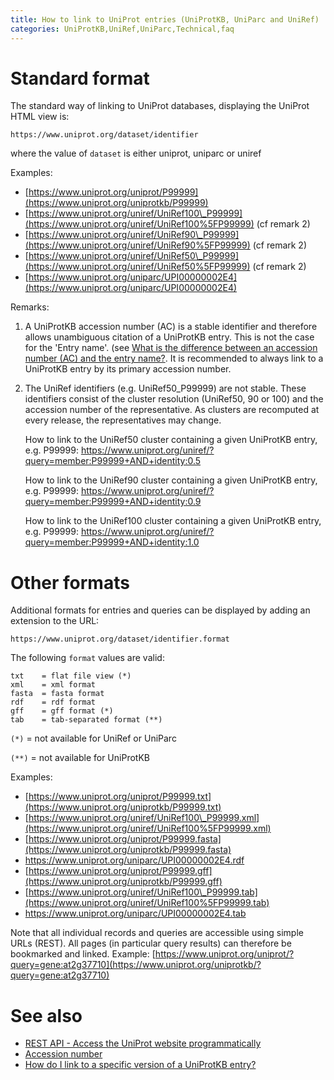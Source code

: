 ```yaml
---
title: How to link to UniProt entries (UniProtKB, UniParc and UniRef)
categories: UniProtKB,UniRef,UniParc,Technical,faq
---
```


# Standard format

The standard way of linking to UniProt databases, displaying the UniProt HTML view is:

`https://www.uniprot.org/dataset/identifier`

where the value of `dataset` is either uniprot, uniparc or uniref

Examples:

-   [https://www.uniprot.org/uniprot/P99999](https://www.uniprot.org/uniprotkb/P99999)
-   [https://www.uniprot.org/uniref/UniRef100\_P99999](https://www.uniprot.org/uniref/UniRef100%5FP99999) (cf remark 2)
-   [https://www.uniprot.org/uniref/UniRef90\_P99999](https://www.uniprot.org/uniref/UniRef90%5FP99999) (cf remark 2)
-   [https://www.uniprot.org/uniref/UniRef50\_P99999](https://www.uniprot.org/uniref/UniRef50%5FP99999) (cf remark 2)
-   [https://www.uniprot.org/uniparc/UPI00000002E4](https://www.uniprot.org/uniparc/UPI00000002E4)

Remarks:

1.  A UniProtKB accession number (AC) is a stable identifier and therefore allows unambiguous citation of a UniProtKB entry. This is not the case for the 'Entry name'. (see [What is the difference between an accession number (AC) and the entry name?](https://www.uniprot.org/help/difference%5Faccession%5Fentryname). It is recommended to always link to a UniProtKB entry by its primary accession number.
2.  The UniRef identifiers (e.g. UniRef50\_P99999) are not stable. These identifiers consist of the cluster resolution (UniRef50, 90 or 100) and the accession number of the representative. As clusters are recomputed at every release, the representatives may change.  
      
    How to link to the UniRef50 cluster containing a given UniProtKB entry, e.g. P99999: <https://www.uniprot.org/uniref/?query=member:P99999+AND+identity:0.5>  
      
    How to link to the UniRef90 cluster containing a given UniProtKB entry, e.g. P99999: <https://www.uniprot.org/uniref/?query=member:P99999+AND+identity:0.9>  
      
    How to link to the UniRef100 cluster containing a given UniProtKB entry, e.g. P99999: <https://www.uniprot.org/uniref/?query=member:P99999+AND+identity:1.0>

# Other formats

Additional formats for entries and queries can be displayed by adding an extension to the URL:

`https://www.uniprot.org/dataset/identifier.format`

The following `format` values are valid:

    txt    = flat file view (*)
    xml    = xml format
    fasta  = fasta format
    rdf    = rdf format
    gff    = gff format (*)
    tab    = tab-separated format (**)

`(*)` = not available for UniRef or UniParc

`(**)` = not available for UniProtKB

Examples:

-   [https://www.uniprot.org/uniprot/P99999.txt](https://www.uniprot.org/uniprotkb/P99999.txt)
-   [https://www.uniprot.org/uniref/UniRef100\_P99999.xml](https://www.uniprot.org/uniref/UniRef100%5FP99999.xml)
-   [https://www.uniprot.org/uniprot/P99999.fasta](https://www.uniprot.org/uniprotkb/P99999.fasta)
-   <https://www.uniprot.org/uniparc/UPI00000002E4.rdf>
-   [https://www.uniprot.org/uniprot/P99999.gff](https://www.uniprot.org/uniprotkb/P99999.gff)
-   [https://www.uniprot.org/uniref/UniRef100\_P99999.tab](https://www.uniprot.org/uniref/UniRef100%5FP99999.tab)
-   <https://www.uniprot.org/uniparc/UPI00000002E4.tab>

Note that all individual records and queries are accessible using simple URLs (REST). All pages (in particular query results) can therefore be bookmarked and linked. Example: [https://www.uniprot.org/uniprot/?query=gene:at2g37710](https://www.uniprot.org/uniprotkb/?query=gene:at2g37710)

# See also

-   [REST API - Access the UniProt website programmatically](https://www.uniprot.org/help/api)
-   [Accession number](https://www.uniprot.org/help/accession%5Fnumbers)
-   [How do I link to a specific version of a UniProtKB entry?](https://www.uniprot.org/help/link%5Fold%5Fversions)
